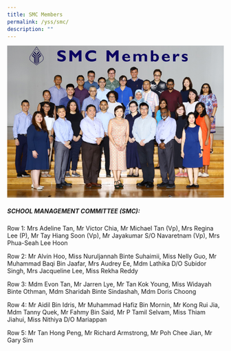 ```yaml
---
title: SMC Members
permalink: /yss/smc/
description: ""
---
```

![](/images/YSS/SMC/smc_2023.png)


##### SCHOOL MANAGEMENT COMMITTEE (SMC):

Row 1: Mrs Adeline Tan, Mr Victor Chia, Mr Michael Tan (Vp), Mrs Regina Lee (P), Mr Tay Hiang Soon (Vp), Mr Jayakumar S/O Navaretnam (Vp), Mrs Phua-Seah Lee Hoon

Row 2: Mr Alvin Hoo, Miss Nuruljannah Binte Suhaimii, Miss Nelly Guo, 
Mr Muhammad Baqi Bin Jaafar, Mrs Audrey Ee, Mdm Lathika D/O Subidor Singh, 
Mrs Jacqueline Lee, Miss Rekha Reddy

Row 3: Mdm Evon Tan, Mr Jarren Lye, Mr Tan Kok Young, Miss Widayah Binte Othman, Mdm Sharidah Binte Sindashah, Mdm Doris Choong

Row 4: Mr Aidil Bin Idris, Mr Muhammad Hafiz Bin Mornin, Mr Kong Rui Jia, 
Mdm Tanny Quek, Mr Fahmy Bin Said, Mr P Tamil Selvam, Miss Thiam Jiahui, 
Miss Nithiya D/O Mariappan

Row 5: Mr Tan Hong Peng, Mr Richard Armstrong, Mr Poh Chee Jian, Mr Gary Sim 








